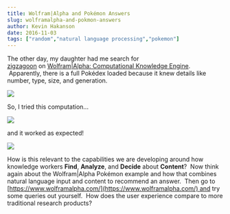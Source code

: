 ```yaml
---
title: Wolfram|Alpha and Pokémon Answers
slug: wolframalpha-and-pokmon-answers
author: Kevin Hakanson
date: 2016-11-03
tags: ["random","natural language processing","pokemon"]
---
```

The other day, my daughter had me search for [zigzagoon](https://www.wolframalpha.com/input/?i=zigzagoon) on [Wolfram|Alpha: Computational Knowledge Engine](https://www.wolframalpha.com/).  Apparently, there is a full Pokédex loaded because it knew details like number, type, size, and generation.

[![](images/pastedImage_6.png)](images/38-622852-983379/pastedImage_6.png)

So, I tried this computation...

[![](images/pastedImage_4.png)](images/pastedImage_4.png)

and it worked as expected!

[![](images/pastedImage_5.png)](images/pastedImage_5.png)

How is this relevant to the capabilities we are developing around how knowledge workers **Find**, **Analyze**, and **Decide** about **Content**?  Now think again about the Wolfram|Alpha Pokémon example and how that combines natural language input and content to recommend an answer.  Then go to [https://www.wolframalpha.com/](https://www.wolframalpha.com/) and try some queries out yourself.  How does the user experience compare to more traditional research products?